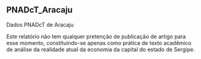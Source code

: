 ## PNADcT_Aracaju
Dados PNADcT de Aracaju

Este relatório não tem qualquer pretenção de publicação de artigo para esse momento, constituindo-se apenas como prática de texto acadêmico de análise da realidade atual da economia da capital do estado de Sergipe.
